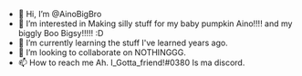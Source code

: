- 👋 Hi, I’m @AinoBigBro
- 👀 I’m interested in Making silly stuff for my baby pumpkin Aino!!!! and my biggly Boo Bigsy!!!!! :D
- 🌱 I’m currently learning the stuff I've learned years ago.
- 💞️ I’m looking to collaborate on NOTHINGGG.
- 📫 How to reach me Ah. I_Gotta_friend!#0380 Is ma discord.

<!---
AinoBigBro/AinoBigBro is a ✨ special ✨ repository because its `README.md` (this file) appears on your GitHub profile.
You can click the Preview link to take a look at your changes.
--->
